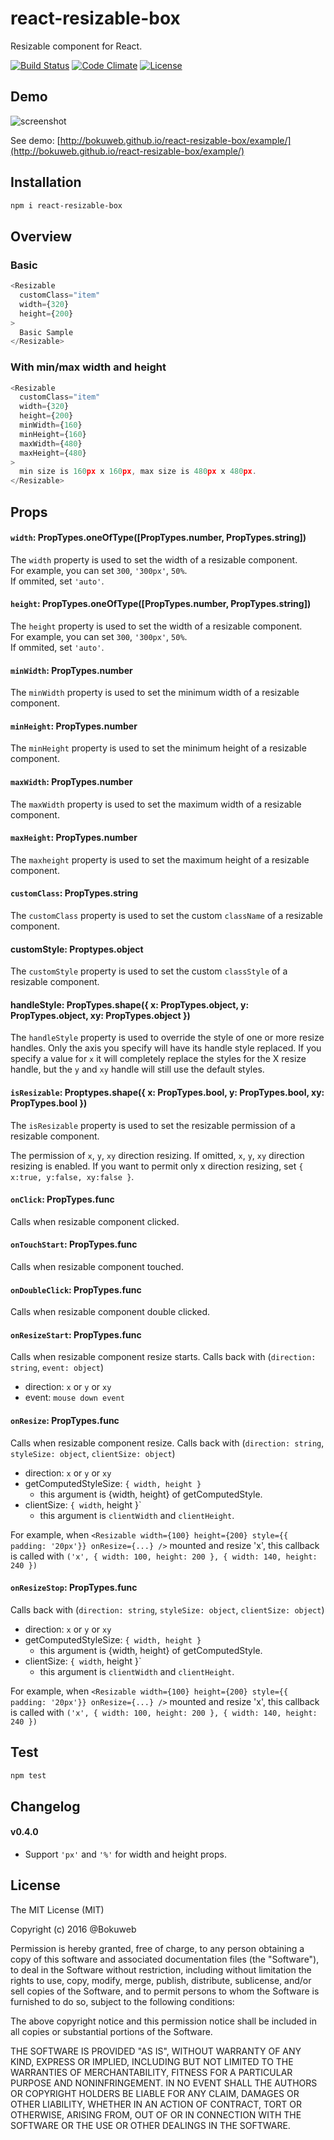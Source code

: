 # react-resizable-box

Resizable component for React.

[![Build Status](https://travis-ci.org/bokuweb/react-resizable-box.svg)](https://travis-ci.org/bokuweb/react-resizable-box)
[![Code Climate](https://codeclimate.com/github/bokuweb/react-resizable-box/badges/gpa.svg)](https://codeclimate.com/github/bokuweb/react-resizable-box)
[![License](http://img.shields.io/npm/l/object.assign.svg)](https://github.com/bokuweb/react-resizable-box#license)

## Demo

![screenshot](https://github.com/bokuweb/react-resizable-box/blob/master/docs/screenshot.gif?raw=true)
   
See demo: [http://bokuweb.github.io/react-resizable-box/example/](http://bokuweb.github.io/react-resizable-box/example/)


## Installation

```sh
npm i react-resizable-box
```

## Overview

### Basic

``` javascript
<Resizable
  customClass="item"
  width={320}
  height={200}
>
  Basic Sample
</Resizable>
```

### With min/max width and height

``` javascript
<Resizable
  customClass="item"
  width={320}
  height={200}
  minWidth={160}
  minHeight={160}
  maxWidth={480}
  maxHeight={480}
>
  min size is 160px x 160px, max size is 480px x 480px.
</Resizable>
```

## Props

#### `width`: PropTypes.oneOfType([PropTypes.number, PropTypes.string])

The `width` property is used to set the width of a resizable component.   
For example, you can set `300`, `'300px'`, `50%`.     
If ommited, set `'auto'`.    

#### `height`: PropTypes.oneOfType([PropTypes.number, PropTypes.string])

The `height` property is used to set the width of a resizable component.    
For example, you can set `300`, `'300px'`, `50%`.    
If ommited, set `'auto'`.    

#### `minWidth`: PropTypes.number

The `minWidth` property is used to set the minimum width of a resizable component.

#### `minHeight`: PropTypes.number

The `minHeight` property is used to set the minimum height of a resizable component.

#### `maxWidth`: PropTypes.number

The `maxWidth` property is used to set the maximum width of a resizable component.

#### `maxHeight`: PropTypes.number

The `maxheight` property is used to set the maximum height of a resizable component.

#### `customClass`: PropTypes.string

The `customClass` property is used to set the custom `className` of a resizable component.

#### customStyle: Proptypes.object

The `customStyle` property is used to set the custom `classStyle` of a resizable component.

#### handleStyle: PropTypes.shape({ x: PropTypes.object, y: PropTypes.object, xy: PropTypes.object })

The `handleStyle` property is used to override the style of one or more resize handles.
Only the axis you specify will have its handle style replaced.
If you specify a value for `x` it will completely replace the styles for the X resize handle,
but the `y` and `xy` handle will still use the default styles.

#### `isResizable`: Proptypes.shape({ x: PropTypes.bool, y: PropTypes.bool, xy: PropTypes.bool })

The `isResizable` property is used to set the resizable permission of a resizable component.

The permission of `x`, `y`, `xy` direction resizing.
If omitted, `x`, `y`, `xy` direction resizing is enabled.
If you want to permit only x direction resizing, set `{ x:true, y:false, xy:false }`. 

#### `onClick`: PropTypes.func

Calls when resizable component clicked.

#### `onTouchStart`: PropTypes.func

Calls when resizable component touched.

#### `onDoubleClick`: PropTypes.func

Calls when resizable component double clicked.

#### `onResizeStart`: PropTypes.func

Calls when resizable component resize starts.
Calls back with (`direction: string`, `event: object`)

- direction: `x` or `y` or `xy`
- event: `mouse down event`

#### `onResize`: PropTypes.func

Calls when resizable component resize.
Calls back with (`direction: string`, `styleSize: object`, `clientSize: object`)

- direction: `x` or `y` or `xy`
- getComputedStyleSize: `{ width, height }`
  - this argument is {width, height} of getComputedStyle.
- clientSize: `{ width`, height }`
  - this argument is `clientWidth` and `clientHeight`.
  
For example, when `<Resizable width={100} height={200} style={{ padding: '20px'}} onResize={...} />` mounted and resize 'x', this callback is called with `('x', { width: 100, height: 200 }, { width: 140, height: 240 })`

#### `onResizeStop`: PropTypes.func

Calls back with (`direction: string`, `styleSize: object`, `clientSize: object`)

- direction: `x` or `y` or `xy`
- getComputedStyleSize: `{ width, height }`
  - this argument is {width, height} of getComputedStyle.
- clientSize: `{ width`, height }`
  - this argument is `clientWidth` and `clientHeight`.
  
For example, when `<Resizable width={100} height={200} style={{ padding: '20px'}} onResize={...} />` mounted and resize 'x', this callback is called with `('x', { width: 100, height: 200 }, { width: 140, height: 240 })`

## Test

``` sh
npm test
```

## Changelog

#### v0.4.0

- Support `'px'` and `'%'` for width and height props.

## License

The MIT License (MIT)

Copyright (c) 2016 @Bokuweb

Permission is hereby granted, free of charge, to any person obtaining a copy of this software and associated documentation files (the "Software"), to deal in the Software without restriction, including without limitation the rights to use, copy, modify, merge, publish, distribute, sublicense, and/or sell copies of the Software, and to permit persons to whom the Software is furnished to do so, subject to the following conditions:

The above copyright notice and this permission notice shall be included in all copies or substantial portions of the Software.

THE SOFTWARE IS PROVIDED "AS IS", WITHOUT WARRANTY OF ANY KIND, EXPRESS OR IMPLIED, INCLUDING BUT NOT LIMITED TO THE WARRANTIES OF MERCHANTABILITY, FITNESS FOR A PARTICULAR PURPOSE AND NONINFRINGEMENT. IN NO EVENT SHALL THE AUTHORS OR COPYRIGHT HOLDERS BE LIABLE FOR ANY CLAIM, DAMAGES OR OTHER LIABILITY, WHETHER IN AN ACTION OF CONTRACT, TORT OR OTHERWISE, ARISING FROM, OUT OF OR IN CONNECTION WITH THE SOFTWARE OR THE USE OR OTHER DEALINGS IN THE SOFTWARE.

